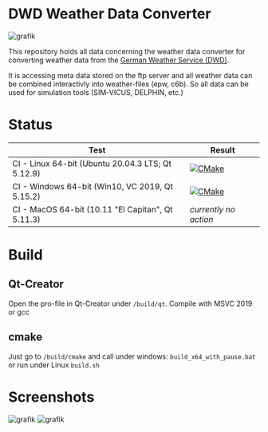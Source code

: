 # DWD Weather Data Converter

![grafik](https://github.com/hirseboy/DWD-Weather-Data-Converter/assets/58851829/453ab876-abd7-498d-934b-c952ebbf1b61)

This repository holds all data concerning the weather data converter for converting weather data from the [German Weather Service (DWD)](https://www.dwd.de/DE/Home/home_node.html).

It is accessing meta data stored on the ftp server and all weather data can be combined interactivly into weather-files (epw, c6b). So all data can be used for simulation tools (SIM-VICUS, DELPHIN, etc.)

# Status

| Test | Result|
|-----|-----|
| CI - Linux 64-bit (Ubuntu 20.04.3 LTS; Qt 5.12.9) |  [![CMake](https://github.com/hirseboy/DWD-Weather-Data-Converter/actions/workflows/cmake.yml/badge.svg)](https://github.com/hirseboy/DWD-Weather-Data-Converter/actions/workflows/cmake.yml)   |
| CI - Windows 64-bit (Win10, VC 2019, Qt 5.15.2) | [![CMake](https://github.com/hirseboy/DWD-Weather-Data-Converter/actions/workflows/cmake_windows.yml/badge.svg)](https://github.com/hirseboy/DWD-Weather-Data-Converter/actions/workflows/cmake_windows.yml) |
| CI - MacOS 64-bit (10.11 "El Capitan", Qt 5.11.3) | _currently no action_ |

# Build

## Qt-Creator

Open the pro-file in Qt-Creator under `/build/qt`. Compile with MSVC 2019 or gcc

## cmake

Just go to `/build/cmake` and call under windows: `build_x64_with_pause.bat` or run under Linux `build.sh`

# Screenshots

![grafik](https://github.com/hirseboy/DWD-Weather-Data-Converter/assets/58851829/9b453759-b5f7-4ba6-9933-2ecdfd796ff2)
![grafik](https://github.com/hirseboy/DWD-Weather-Data-Converter/assets/58851829/7baf825d-f5a2-4400-b536-c91eccd5ea3c)

